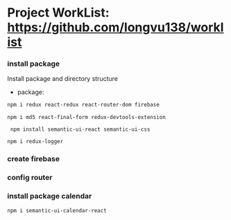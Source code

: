 # Project WorkList: https://github.com/longvu138/worklist
### install package
 Install package and directory structure
 * package:
```bash
npm i redux react-redux react-router-dom firebase
```

```
npm i md5 react-final-form redux-devtools-extension
```

```
 npm install semantic-ui-react semantic-ui-css
```
 
```
npm i redux-logger
```

### create firebase
### config router
### install package calendar
```
npm i semantic-ui-calendar-react
```
